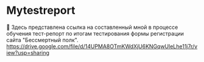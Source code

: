 # Mytestreport
:orange_book: Здесь представлена ссылка на составленный мной в процессе обучения тест-репорт по итогам тестирования формы регистрации сайта "Бессмертный полк".
https://drive.google.com/file/d/14UPMA8OTmKWdXjU6KNGqwUleLhe11j7r/view?usp=sharing
